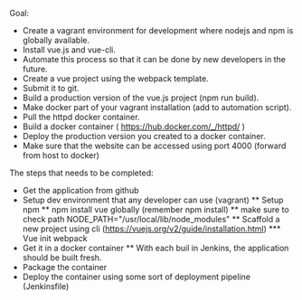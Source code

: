 Goal:
* Create a vagrant environment for development where nodejs and npm is globally available.
* Install vue.js and vue-cli.
* Automate this process so that it can be done by new developers in the future.
* Create a vue project using the webpack template.
* Submit it to git.
* Build a production version of the vue.js project (npm run build).
* Make docker part of your vagrant installation (add to automation script).
* Pull the httpd docker container.
* Build a docker container ( https://hub.docker.com/_/httpd/ )
* Deploy the production version you created to a docker container.
* Make sure that the website can be accessed using port 4000 (forward from host to docker)


The steps that needs to be completed:
* Get the application from github
* Setup dev environment that any developer can use (vagrant)
** Setup npm
** npm install vue globally (remember npm install)
** make sure to check path NODE_PATH="/usr/local/lib/node_modules"
** Scaffold a new project using cli (https://vuejs.org/v2/guide/installation.html)
*** Vue init webpack
* Get it in a docker container
** With each buil in Jenkins, the application should be built fresh.
* Package the container
* Deploy the container using some sort of deployment pipeline (Jenkinsfile)
